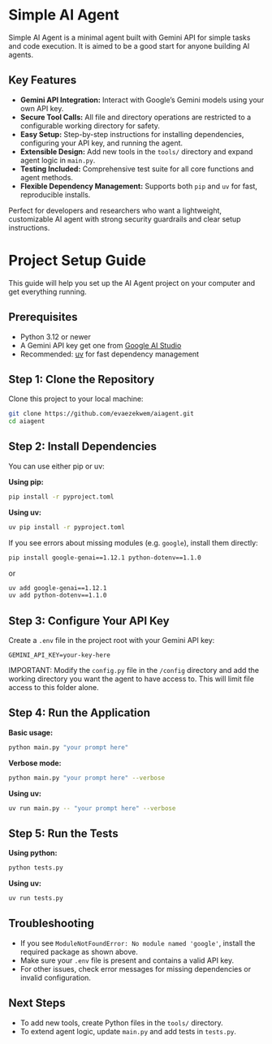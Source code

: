 

# Simple AI Agent

Simple AI Agent is a minimal agent built with Gemini API for simple tasks and code execution. It is aimed to be a good start for anyone building AI agents.

## Key Features
- **Gemini API Integration:** Interact with Google’s Gemini models using your own API key.
- **Secure Tool Calls:** All file and directory operations are restricted to a configurable working directory for safety.
- **Easy Setup:** Step-by-step instructions for installing dependencies, configuring your API key, and running the agent.
- **Extensible Design:** Add new tools in the `tools/` directory and expand agent logic in `main.py`.
- **Testing Included:** Comprehensive test suite for all core functions and agent methods.
- **Flexible Dependency Management:** Supports both `pip` and `uv` for fast, reproducible installs.

Perfect for developers and researchers who want a lightweight, customizable AI agent with strong security guardrails and clear setup instructions.

# Project Setup Guide

This guide will help you set up the AI Agent project on your computer and get everything running.

## Prerequisites

- Python 3.12 or newer
- A Gemini API key get one from [Google AI Studio](https://aistudio.google.com/apikey)
- Recommended: [uv](https://github.com/astral-sh/uv) for fast dependency management

## Step 1: Clone the Repository

Clone this project to your local machine:
```zsh
git clone https://github.com/evaezekwem/aiagent.git
cd aiagent
```

## Step 2: Install Dependencies

You can use either pip or uv:

**Using pip:**
```zsh
pip install -r pyproject.toml
```

**Using uv:**
```zsh
uv pip install -r pyproject.toml
```

If you see errors about missing modules (e.g. `google`), install them directly:
```zsh
pip install google-genai==1.12.1 python-dotenv==1.1.0
```
or
```zsh
uv add google-genai==1.12.1
uv add python-dotenv==1.1.0
```

## Step 3: Configure Your API Key

Create a `.env` file in the project root with your Gemini API key:
```
GEMINI_API_KEY=your-key-here
```

IMPORTANT: Modify the `config.py` file in the `/config` directory and add the working directory you want the agent to have access to.
This will limit file access to this folder alone.

## Step 4: Run the Application

**Basic usage:**
```zsh
python main.py "your prompt here"
```

**Verbose mode:**
```zsh
python main.py "your prompt here" --verbose
```

**Using uv:**
```zsh
uv run main.py -- "your prompt here" --verbose
```

## Step 5: Run the Tests

**Using python:**
```zsh
python tests.py
```

**Using uv:**
```zsh
uv run tests.py
```

## Troubleshooting

- If you see `ModuleNotFoundError: No module named 'google'`, install the required package as shown above.
- Make sure your `.env` file is present and contains a valid API key.
- For other issues, check error messages for missing dependencies or invalid configuration.

## Next Steps

- To add new tools, create Python files in the `tools/` directory.
- To extend agent logic, update `main.py` and add tests in `tests.py`.

